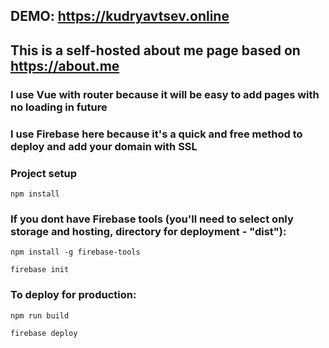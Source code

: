 ## DEMO: https://kudryavtsev.online
## This is a self-hosted about me page based on https://about.me
### I use Vue with router because it will be easy to add pages with no loading in future
### I use Firebase here because it's a quick and free method to deploy and add your domain with SSL

### Project setup
```
npm install
```
### If you dont have Firebase tools (you'll need to select only storage and hosting, directory for deployment - "dist"):
```
npm install -g firebase-tools

firebase init

```

### To deploy for production:
```
npm run build

firebase deploy
```

